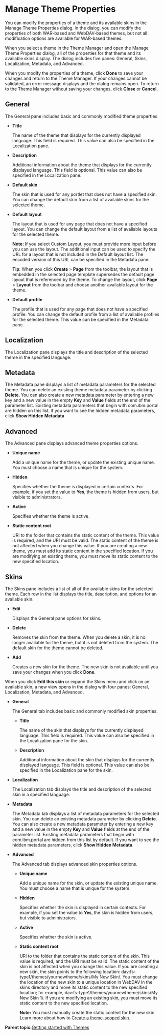 # Manage Theme Properties 

You can modify the properties of a theme and its available skins in the Manage Theme Properties dialog. In the dialog, you can modify the properties of both WAR-based and WebDAV-based themes, but not all modification options are available for WAR-based themes.

When you select a theme in the Theme Manager and open the Manage Theme Properties dialog, all of the properties for that theme and its available skins display. The dialog includes five panes: General, Skins, Localization, Metadata, and Advanced.

When you modify the properties of a theme, click **Done** to save your changes and return to the Theme Manager. If your changes cannot be validated, an error message displays and the dialog remains open. To return to the Theme Manager without saving your changes, click **Close** or **Cancel**.

## General

The General pane includes basic and commonly modified theme properties.

-   **Title**

    The name of the theme that displays for the currently displayed language. This field is required. This value can also be specified in the Localization pane.

-   **Description**

    Additional information about the theme that displays for the currently displayed language. This field is optional. This value can also be specified in the Localization pane.

-   **Default skin**

    The skin that is used for any portlet that does not have a specified skin. You can change the default skin from a list of available skins for the selected theme.

-   **Default layout**

    The layout that is used for any page that does not have a specified layout. You can change the default layout from a list of available layouts for the selected theme.

    **Note:** If you select Custom Layout, you must provide more input before you can use the layout. The additional input can be used to specify the URL for a layout that is not included in the Default layout list. The encoded version of this URL can be specified in the Metadata pane.

    **Tip:** When you click **Create** \> **Page** from the toolbar, the layout that is embedded in the selected page template supersedes the default page layout that is referenced by the theme. To change the layout, click **Page** \> **Layout** from the toolbar and choose another available layout for the theme.

-   **Default profile**

    The profile that is used for any page that does not have a specified profile. You can change the default profile from a list of available profiles for the selected theme. This value can be specified in the Metadata pane.


## Localization

The Localization pane displays the title and description of the selected theme in the specified language.

## Metadata

The Metadata pane displays a list of metadata parameters for the selected theme. You can delete an existing theme metadata parameter by clicking **Delete**. You can also create a new metadata parameter by entering a new key and a new value in the empty **Key** and **Value** fields at the end of the parameter list. Existing metadata parameters that begin with com.ibm.portal are hidden on this list. If you want to see the hidden metadata parameters, click **Show Hidden Metadata**.

## Advanced

The Advanced pane displays advanced theme properties options.

-   **Unique name**

    Add a unique name for the theme, or update the existing unique name. You must choose a name that is unique for the system.

-   **Hidden**

    Specifies whether the theme is displayed in certain contexts. For example, if you set the value to **Yes**, the theme is hidden from users, but visible to administrators.

-   **Active**

    Specifies whether the theme is active.

-   **Static content root**

    URI to the folder that contains the static content of the theme. This value is required, and the URI must be valid. The static content of the theme is not affected when you change this value. If you are creating a new theme, you must add its static content in the specified location. If you are modifying an existing theme, you must move its static content to the new specified location.


## Skins

The Skins pane includes a list of all of the available skins for the selected theme. Each row in the list displays the title, description, and options for an available skin.

-   **Edit**

    Displays the General pane options for skins.

-   **Delete**

    Removes the skin from the theme. When you delete a skin, it is no longer available for the theme, but it is not deleted from the system. The default skin for the theme cannot be deleted.

-   **Add**

    Creates a new skin for the theme. The new skin is not available until you save your changes when you click **Done**.


When you click **Edit this skin** or expand the Skins menu and click on an available skin, a new view opens in the dialog with four panes: General, Localization, Metadata, and Advanced.

-   **General**

    The General tab includes basic and commonly modified skin properties.

    -   **Title**

        The name of the skin that displays for the currently displayed language. This field is required. This value can also be specified in the Localization pane for the skin.

    -   **Description**

        Additional information about the skin that displays for the currently displayed language. This field is optional. This value can also be specified in the Localization pane for the skin.

-   **Localization**

    The Localization tab displays the title and description of the selected skin in a specified language.

-   **Metadata**

    The Metadata tab displays a list of metadata parameters for the selected skin. You can delete an existing metadata parameter by clicking **Delete**. You can also create a new metadata parameter by entering a new key and a new value in the empty **Key** and **Value** fields at the end of the parameter list. Existing metadata parameters that begin with com.ibm.portal are hidden from this list by default. If you want to see the hidden metadata parameters, click **Show Hidden Metadata**.

-   **Advanced**

    The Advanced tab displays advanced skin properties options.

    -   **Unique name**

        Add a unique name for the skin, or update the existing unique name. You must choose a name that is unique for the system.

    -   **Hidden**

        Specifies whether the skin is displayed in certain contexts. For example, if you set the value to **Yes**, the skin is hidden from users, but visible to administrators.

    -   **Active**

        Specifies whether the skin is active.

    -   **Static content root**

        URI to the folder that contains the static content of the skin. This value is required, and the URI must be valid. The static content of the skin is not affected when you change this value. If you are creating a new skin, the skin points to the following location: dav:fs-type1/themes/yournewtheme/skins/My New Skin/. You must change the location of the new skin to a unique location in WebDAV in the skins directory and move its static content to the new specified location; for example, dav:fs-type1/themes/yournewtheme/skins/My New Skin 1/. If you are modifying an existing skin, you must move its static content to the new specified location.

        **Note:** You must manually create the static content for the new skin. Learn more about how to [Create a theme-scoped skin](themeopt_cust_skintheme.md#).


**Parent topic:**[Getting started with Themes ](../dev-theme/themeopt_themedev_getting_started.md)

